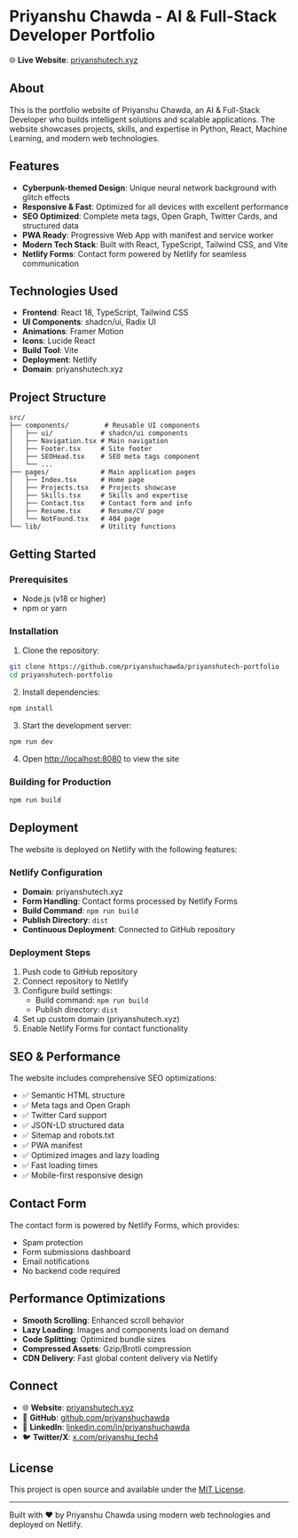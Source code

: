 
# Priyanshu Chawda - AI & Full-Stack Developer Portfolio

🌐 **Live Website**: [priyanshutech.xyz](https://www.priyanshutech.xyz)

## About

This is the portfolio website of Priyanshu Chawda, an AI & Full-Stack Developer who builds intelligent solutions and scalable applications. The website showcases projects, skills, and expertise in Python, React, Machine Learning, and modern web technologies.

## Features

- **Cyberpunk-themed Design**: Unique neural network background with glitch effects
- **Responsive & Fast**: Optimized for all devices with excellent performance
- **SEO Optimized**: Complete meta tags, Open Graph, Twitter Cards, and structured data
- **PWA Ready**: Progressive Web App with manifest and service worker
- **Modern Tech Stack**: Built with React, TypeScript, Tailwind CSS, and Vite
- **Netlify Forms**: Contact form powered by Netlify for seamless communication

## Technologies Used

- **Frontend**: React 18, TypeScript, Tailwind CSS
- **UI Components**: shadcn/ui, Radix UI
- **Animations**: Framer Motion
- **Icons**: Lucide React
- **Build Tool**: Vite
- **Deployment**: Netlify
- **Domain**: priyanshutech.xyz

## Project Structure

```
src/
├── components/         # Reusable UI components
│   ├── ui/            # shadcn/ui components
│   ├── Navigation.tsx # Main navigation
│   ├── Footer.tsx     # Site footer
│   ├── SEOHead.tsx    # SEO meta tags component
│   └── ...
├── pages/             # Main application pages
│   ├── Index.tsx      # Home page
│   ├── Projects.tsx   # Projects showcase
│   ├── Skills.tsx     # Skills and expertise
│   ├── Contact.tsx    # Contact form and info
│   ├── Resume.tsx     # Resume/CV page
│   └── NotFound.tsx   # 404 page
└── lib/               # Utility functions
```

## Getting Started

### Prerequisites

- Node.js (v18 or higher)
- npm or yarn

### Installation

1. Clone the repository:
```bash
git clone https://github.com/priyanshuchawda/priyanshutech-portfolio
cd priyanshutech-portfolio
```

2. Install dependencies:
```bash
npm install
```

3. Start the development server:
```bash
npm run dev
```

4. Open [http://localhost:8080](http://localhost:8080) to view the site

### Building for Production

```bash
npm run build
```

## Deployment

The website is deployed on Netlify with the following features:

### Netlify Configuration
- **Domain**: priyanshutech.xyz
- **Form Handling**: Contact forms processed by Netlify Forms
- **Build Command**: `npm run build`
- **Publish Directory**: `dist`
- **Continuous Deployment**: Connected to GitHub repository

### Deployment Steps
1. Push code to GitHub repository
2. Connect repository to Netlify
3. Configure build settings:
   - Build command: `npm run build`
   - Publish directory: `dist`
4. Set up custom domain (priyanshutech.xyz)
5. Enable Netlify Forms for contact functionality

## SEO & Performance

The website includes comprehensive SEO optimizations:

- ✅ Semantic HTML structure
- ✅ Meta tags and Open Graph
- ✅ Twitter Card support
- ✅ JSON-LD structured data
- ✅ Sitemap and robots.txt
- ✅ PWA manifest
- ✅ Optimized images and lazy loading
- ✅ Fast loading times
- ✅ Mobile-first responsive design

## Contact Form

The contact form is powered by Netlify Forms, which provides:
- Spam protection
- Form submissions dashboard
- Email notifications
- No backend code required

## Performance Optimizations

- **Smooth Scrolling**: Enhanced scroll behavior
- **Lazy Loading**: Images and components load on demand
- **Code Splitting**: Optimized bundle sizes
- **Compressed Assets**: Gzip/Brotli compression
- **CDN Delivery**: Fast global content delivery via Netlify

## Connect

- 🌐 **Website**: [priyanshutech.xyz](https://www.priyanshutech.xyz)
- 🐙 **GitHub**: [github.com/priyanshuchawda](https://github.com/priyanshuchawda)
- 💼 **LinkedIn**: [linkedin.com/in/priyanshuchawda](https://linkedin.com/in/priyanshuchawda)
- 🐦 **Twitter/X**: [x.com/priyanshu_tech4](https://x.com/priyanshu_tech4)

## License

This project is open source and available under the [MIT License](LICENSE).

---

Built with ❤️ by Priyanshu Chawda using modern web technologies and deployed on Netlify.
